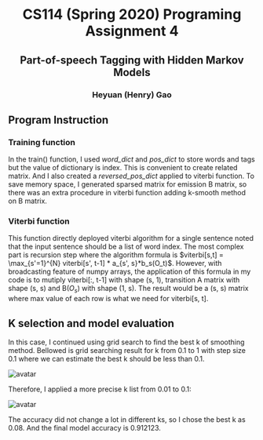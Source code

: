 <div align=center>

# CS114 (Spring 2020) Programing Assignment 4

## Part-of-speech Tagging with Hidden Markov Models

### Heyuan (Henry) Gao

</div>

## Program Instruction

### Training function

In the train() function, I used *word_dict* and *pos_dict* to store words and tags but the value of dictionary is index. This is convenient to create related matrix. And I also created a *reversed_pos_dict* applied to viterbi function. To save memory space, I generated sparsed matrix for emission B matrix, so there was an extra procedure in viterbi function adding k-smooth method on B matrix. 

### Viterbi function

This function directly deployed viterbi algorithm for a single sentence noted that the input sentence should be a list of word index. The most complex part is recursion step where the algorithm formula is $viterbi[s,t] = \max_{s'=1}^{N} viterbi[s', t-1] * a_{s', s}*b_s(O_t)$. However, with broadcasting feature of numpy arrays, the application of this formula in my code is to mutiply viterbi[:, t-1] with shape (s, 1), transition A matrix with shape (s, s) and B($O_s$) with shape (1, s). The result would be a (s, s) matrix where max value of each row is what we need for viterbi[s, t].

## K selection and model evaluation

In this case, I continued using grid search to find the best k of smoothing method. Bellowed is grid searching result for k from 0.1 to 1 with step size 0.1 where we can estimate the best k should be less than 0.1.

![avatar](/Grid_search_1.png)

Therefore, I applied a more precise k list from 0.01 to 0.1:

![avatar](/Grid_search_2.png)

The accuracy did not change a lot in different ks, so I chose the best k as 0.08. And the final model accuracy is 0.912123. 